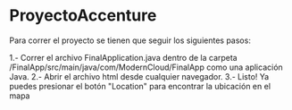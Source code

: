 # ProyectoAccenture
Para correr el proyecto se tienen que seguir los siguientes pasos:

1.- Correr el archivo FinalApplication.java dentro de la carpeta /FinalApp/src/main/java/com/ModernCloud/FinalApp como una aplicación Java.
2.- Abrir el archivo html desde cualquier navegador.
3.- Listo! Ya puedes presionar el botón "Location" para encontrar la ubicación en el mapa

